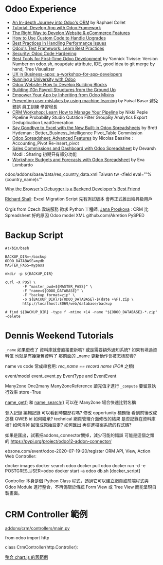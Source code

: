 # Odoo Experience

- [An In-depth Journey into Odoo's ORM](https://www.odoo.com/event/odoo-experience-2020-2020-09-30-2020-10-02-2622/track/an-in-depth-journey-into-odoo-s-orm-3936) by Raphael Collet
- [Tutorial: Develop App with Odoo Framework](https://www.odoo.com/event/odoo-experience-2020-2020-09-30-2020-10-01-2622/track/tutorial-develop-an-app-with-the-odoo-framework-3852)
- [The Right Way to Develop Website & eCommerce Features](https://www.odoo.com/event/odoo-experience-2020-2020-09-30-2020-10-02-2622/track/the-right-way-to-develop-website-ecommerce-features-3846)
- [How to Use Custom Code to Handle Upgrades](https://www.odoo.com/event/odoo-experience-2020-2020-09-30-2020-10-02-2622/track/how-to-use-custom-code-to-handle-upgrades-3841)
- [Best Practices in Handling Performance Issues](https://www.odoo.com/event/odoo-experience-2020-2020-09-30-2020-10-02-2622/track/best-practices-in-handling-performance-issues-3857)
- [Odoo's Test Framework: Learn Best Practices](https://www.odoo.com/event/odoo-experience-2020-2020-09-30-2020-10-02-2622/track/odoo-s-test-framework-learn-best-practices-3844)
- [Security: Odoo Code Hardening](https://www.odoo.com/event/odoo-experience-2020-2020-09-30-2020-10-02-2622/track/security-odoo-code-hardening-3853)
- [Best Tools for First-Time Odoo Development](https://www.odoo.com/event/odoo-experience-2020-2020-09-30-2020-10-02-2622/track/best-tools-for-first-time-odoo-development-3862) by Yannick Tivisse: Version Number on odoo.sh, noupdate attribute, IDE, good idea to git merge by hand, Tree Visualizer
- [UX in Business-apps: a-workshop-for-app-developers](https://www.odoo.com/zh_TW/event/odoo-experience-2020-2020-09-30-2020-10-02-2622/track/ux-in-business-apps-a-workshop-for-app-developers-3858)
- [Running a University with Odoo](https://www.odoo.com/event/odoo-experience-2020-2020-09-30-2020-10-02-2622/track/running-a-university-with-odoo-2058)
- [Odoo Website: How to Develop Building Blocks](https://www.odoo.com/event/odoo-experience-2020-2020-09-30-2020-10-02-2622/track/odoo-website-how-to-develop-building-blocks-3937)
- [Building l10n Payroll Structures from the Ground Up](https://www.odoo.com/event/odoo-experience-2020-2020-09-30-2020-10-02-2622/track/building-l10n-payroll-structures-from-the-ground-up-3861)
- [Empower Your App by Inheriting from Odoo Mixins](https://www.odoo.com/event/odoo-experience-2020-2020-09-30-2020-10-02-2622/track/empower-your-app-by-inheriting-from-odoo-mixins-3860)
- [Preventing user mistakes by using machine learning](https://www.odoo.com/event/odoo-experience-2020-2020-09-30-2020-10-02-2622/track/preventing-user-mistakes-by-using-machine-learning-2171) by Faisal Basar 避免錯誤 員工訓練 學習增長
- [CRM Workshop: Learn How to Manage Your Pipeline](https://www.odoo.com/event/odoo-experience-2020-2020-09-30-2020-10-02https://www.odoo.com/event/odoo-experience-2020-2020-09-30-2020-10-02-2622/track/odoo-spreadsheet-advanced-features-3915-2622/track/crm-workshop-learn-how-to-manage-your-pipeline-3920) by Nikki Peple Pipeline Probability Studio Qutation Filter GroupBy Analytics Export Deduplication LeadGeneration
- [Say Goodbye to Excel with the New Built-in Odoo Spreadsheets](https://www.odoo.com/event/odoo-experience-2020-2020-09-30-2020-10-02-2622/track/say-goodbye-to-excel-with-the-new-built-in-odoo-spreadsheets-3872) by Brett Hydeman : Better_Business_Intelligence Pivot_Table Commission
- [Odoo Spreadsheet: Advanced Features](https://www.odoo.com/event/odoo-experience-2020-2020-09-30-2020-10-02-2622/track/odoo-spreadsheet-advanced-features-3915) by Nicolas Bassine : Accounting_Pivot Re-insert_pivot
- [Sales Commissions and Dashboard with Odoo Spreadsheet](https://www.odoo.com/event/odoo-experience-2020-2020-09-30-2020-10-02-2622/track/sales-commissions-and-dashboard-with-odoo-spreadsheet-3912) by Devarsh Modi : Sharing 初期只有部分功能
- [Workshop: Budgets and Forecasts with Odoo Spreadsheet](https://www.odoo.com/event/odoo-experience-2020-2020-09-30-2020-10-02-2622/track/workshop-budgets-and-forecasts-with-odoo-spreadsheet-3911) by Eva Lombardo

odoo/addons/base/data/res_country_data.xml
<data noupdate="1">
  <record id="tw" model="res.country">
    <field name="name">Taiwan</field>
    <field name="code">tw</field>
    <field file="base/static/img/country_flags/tw.png" name="image" type="base64" />
    <field eval="'%(country_name)s'"
</data>

[Why the Browser's Debugger is a Backend Developer's Best Friend](http://youtube.com/watch?v=-3UwhYe2HUw)

[Richard Shall](http://www.youtube.com/channel/UCB9cSQS-aB31JXLRw9zQ7-Q): Excel Migration Script 先有測試版本 會再正式推出給昇級用戶

Orgis from Czech 雲端服務 徵求 Python 工程師, [Jana Proskova](http://odoois.com/blog/odoo-2/post/why-is-crm-better-than-excel-36) : CRM 比 Spreadsheet 好的原因
Odoo model XML github.com/Akretion
PySPED

# Backup Script

```
#!/bin/bash

BACKUP_DIR=~/backup
ODOO_DATABASE=mydb
MASTER_PASS=mypass

mkdir -p ${BACKUP_DIR}

curl -X POST \
        -F "master_pwd=${MASTER_PASS}" \
        -F "name=${ODOO_DATABASE}" \
        -F "backup_format=zip" \
        -o ${BACKUP_DIR}/${ODOO_DATABASE}-$(date +%F).zip \
        http://localhost:8069/web/database/backup

# find ${BACKUP_DIR} -type f -mtime +14 -name "${ODOO_DATABASE}-*.zip" -delete
```

# Dennis Weekend Tutorials

`_name` 如果更改了 資料庫就會直接更新嗎? 或是需要額外通知系統? 如果有填過資料值 也就是有幾筆舊資料了 那前面的 _name 更新動作會被怎樣影響?

name vs code 常成串套用: _rec_name == record name (PO_# 之類)

event/model event_event.py EventType and EventEvent

Many2one One2many Many2oneReference
讀完值才進行 `_compute` 要留意執行效率 store=True


[name_get()](https://www.cybrosys.com/blog/how-to-use-of-name-get-function-in-odoo) 和 [name_search()](https://www.cybrosys.com/blog/name-search-function-in-odoo-14) 可以在 Many2one  場合快速比對名稱




登入記錄 編輯記錄 可以看到時間歷程嗎? 修改 opportunity 標題後 看到前後改成怎樣
QWEB id 如何繼承?
technical 網頁管理介面修改的結果 是否記錄在資料庫裡? 如何清掉 回復成原始設定? 如何匯出 再併進檔案系統的程式碼?


如果是匯出，試著把addons_connector關掉，減少可能的錯誤
可能是這個之類的 https://pypi.org/project/odoo12-addon-connector/

ebsone.com/event/odoo-2020-07-19-20/register
ORM API, View, Action
Web Controller:

docker images
docker search odoo
docker pull odoo
docker run -d -e POSTGRES_USER=odoo
docker start -a odoo
db.sh [docker_script]



Controller 本身是個 Python Class 程式，透過它可以建立網頁或前端程式與 Odoo Module 進行整合，不再侷限於傳統 Form View 或 Tree View 而能呈現自製畫面。

# CRM Controller 範例

[addons/crm/controllers/main.py](https://github.com/odoo/odoo/blob/15.0/addons/crm/controllers/main.py#L12)

from odoo import http

class CrmController(http.Controller):


[整合 chart.js 的舊範例](https://learnopenerp.blogspot.com/2018/08/odoo-web-controller.html)

